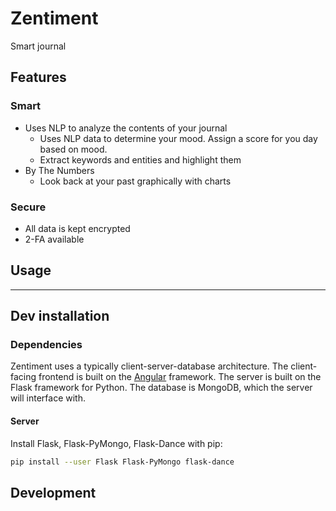 # Zentiment

Smart journal

## Features

### Smart
* Uses NLP to analyze the contents of your journal
  * Uses NLP data to determine your mood. Assign a score for you day based on mood.
  * Extract keywords and entities and highlight them
* By The Numbers
  * Look back at your past graphically with charts

### Secure
* All data is kept encrypted
* 2-FA available

## Usage


---
## Dev installation

### Dependencies
Zentiment uses a typically client-server-database architecture. The client-facing frontend is built on the [Angular](https://angular.io) framework. The server is built on the Flask framework for Python. The database is MongoDB, which the server will interface with.

#### Server
Install Flask, Flask-PyMongo, Flask-Dance with pip:
```bash
pip install --user Flask Flask-PyMongo flask-dance
```


## Development